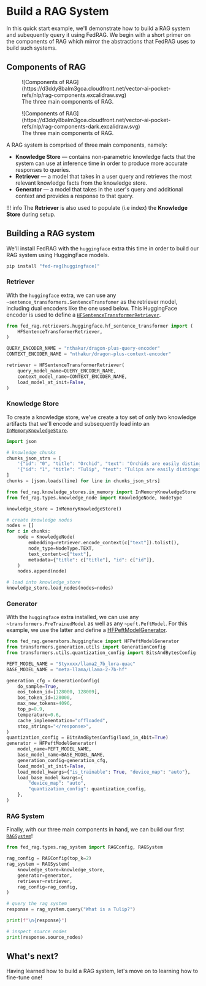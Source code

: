 # Build a RAG System

<!-- markdownlint-disable-file MD033 -->

In this quick start example, we'll demonstrate how to build a RAG system and subequently
query it using FedRAG. We begin with a short primer on the components of RAG
which mirror the abstractions that FedRAG uses to build such systems.

## Components of RAG

<figure markdown="span" id="img_light_mode">
  ![Components of RAG](https://d3ddy8balm3goa.cloudfront.net/vector-ai-pocket-refs/nlp/rag-components.excalidraw.svg)
  <figcaption>The three main components of RAG.</figcaption>
</figure>

<figure markdown="span" id="img_dark_mode">
  ![Components of RAG](https://d3ddy8balm3goa.cloudfront.net/vector-ai-pocket-refs/nlp/rag-components-dark.excalidraw.svg)
  <figcaption>The three main components of RAG.</figcaption>
</figure>

A RAG system is comprised of three main components, namely:

- **Knowledge Store** — contains non-parametric knowledge facts that the system
  can use at inference time in order to produce more accurate responses to queries.
- **Retriever** — a model that takes in a user query and retrieves the most relevant
  knowledge facts from the knowledge store.
- **Generator** — a model that takes in the user's query and additional context
  and provides a response to that query.

!!! info
    The **Retriever** is also used to populate (i.e index) the **Knowledge Store**
    during setup.

## Building a RAG system

We'll install FedRAG with the `huggingface` extra this time in order to build our
RAG system using HuggingFace models.

``` sh
pip install "fed-rag[huggingface]"
```

### Retriever

With the `huggingface` extra, we can use any `~sentence_transformers.SentenceTransfomer`
as the retriever model, including dual encoders like the one used below. This
HuggingFace encoder is used to define a
[`HFSentenceTransformerRetriever`](../../api_reference/retrievers/huggingface.md).

``` py title="retriever"
from fed_rag.retrievers.huggingface.hf_sentence_transformer import (
    HFSentenceTransformerRetriever,
)

QUERY_ENCODER_NAME = "nthakur/dragon-plus-query-encoder"
CONTEXT_ENCODER_NAME = "nthakur/dragon-plus-context-encoder"

retriever = HFSentenceTransformerRetriever(
    query_model_name=QUERY_ENCODER_NAME,
    context_model_name=CONTEXT_ENCODER_NAME,
    load_model_at_init=False,
)
```

### Knowledge Store

To create a knowledge store, we've create a toy set of only two knowledge
artifacts that we'll encode and subsequently load into an
[`InMemoryKnowledgeStore`](../../api_reference/knowledge_stores/in_memory.md).

``` py title="knowledge artifacts"
import json

# knowledge chunks
chunks_json_strs = [
    '{"id": "0", "title": "Orchid", "text": "Orchids are easily distinguished from other plants, as they share some very evident derived characteristics or synapomorphies. Among these are: bilateral symmetry of the flower (zygomorphism), many resupinate flowers, a nearly always highly modified petal (labellum), fused stamens and carpels, and extremely small seeds"}',
    '{"id": "1", "title": "Tulip", "text": "Tulips are easily distinguished from other plants, as they share some very evident derived characteristics or synapomorphies. Among these are: bilateral symmetry of the flower (zygomorphism), many resupinate flowers, a nearly always highly modified petal (labellum), fused stamens and carpels, and extremely small seeds"}',
]
chunks = [json.loads(line) for line in chunks_json_strs]
```

``` py title="knowledge store"
from fed_rag.knowledge_stores.in_memory import InMemoryKnowledgeStore
from fed_rag.types.knowledge_node import KnowledgeNode, NodeType

knowledge_store = InMemoryKnowledgeStore()

# create knowledge nodes
nodes = []
for c in chunks:
    node = KnowledgeNode(
        embedding=retriever.encode_context(c["text"]).tolist(),
        node_type=NodeType.TEXT,
        text_content=c["text"],
        metadata={"title": c["title"], "id": c["id"]},
    )
    nodes.append(node)

# load into knowledge_store
knowledge_store.load_nodes(nodes=nodes)
```

### Generator

With the `huggingface` extra installed, we can use any `~transformers.PreTrainedModel`
as well as any `~peft.PeftModel`. For this example, we use the latter and define
a [HFPeftModelGenerator](../../api_reference/generators/huggingface.md).

``` py title="generator"
from fed_rag.generators.huggingface import HFPeftModelGenerator
from transformers.generation.utils import GenerationConfig
from transformers.utils.quantization_config import BitsAndBytesConfig

PEFT_MODEL_NAME = "Styxxxx/llama2_7b_lora-quac"
BASE_MODEL_NAME = "meta-llama/Llama-2-7b-hf"

generation_cfg = GenerationConfig(
    do_sample=True,
    eos_token_id=[128000, 128009],
    bos_token_id=128000,
    max_new_tokens=4096,
    top_p=0.9,
    temperature=0.6,
    cache_implementation="offloaded",
    stop_strings="</response>",
)
quantization_config = BitsAndBytesConfig(load_in_4bit=True)
generator = HFPeftModelGenerator(
    model_name=PEFT_MODEL_NAME,
    base_model_name=BASE_MODEL_NAME,
    generation_config=generation_cfg,
    load_model_at_init=False,
    load_model_kwargs={"is_trainable": True, "device_map": "auto"},
    load_base_model_kwargs={
        "device_map": "auto",
        "quantization_config": quantization_config,
    },
)
```

### RAG System

Finally, with our three main components in hand, we can build our first
[`RAGSystem`](../../api_reference/rag_system/index.md)!

``` py title="RAG system"
from fed_rag.types.rag_system import RAGConfig, RAGSystem

rag_config = RAGConfig(top_k=2)
rag_system = RAGSystem(
    knowledge_store=knowledge_store,
    generator=generator,
    retriever=retriever,
    rag_config=rag_config,
)
```

```py title="querying our RAGSystem"
# query the rag system
response = rag_system.query("What is a Tulip?")

print(f"\n{response}")

# inspect source nodes
print(response.source_nodes)
```

## What's next?

Having learned how to build a RAG system, let's move on to learning how to fine-tune one!
